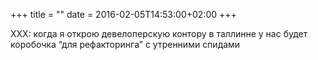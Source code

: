 +++
title = ""
date = 2016-02-05T14:53:00+02:00
+++

XXX: когда я открою девелоперскую контору в таллинне у нас будет коробочка “для рефакторинга” с утренними спидами


